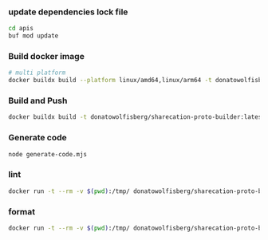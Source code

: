 ### update dependencies lock file

```bash
cd apis
buf mod update
```

### Build docker image

```bash
# multi platform
docker buildx build --platform linux/amd64,linux/arm64 -t donatowolfisberg/sharecation-proto-builder:latest . --push
```

### Build and Push

```bash
docker buildx build -t donatowolfisberg/sharecation-proto-builder:latest . --push
```

### Generate code

[//]: # (generate code)
```bash
node generate-code.mjs
```

### lint

```bash
docker run -t --rm -v $(pwd):/tmp/ donatowolfisberg/sharecation-proto-builder:master buf lint
```

### format

```bash
docker run -t --rm -v $(pwd):/tmp/ donatowolfisberg/sharecation-proto-builder:master buf format --write
```
